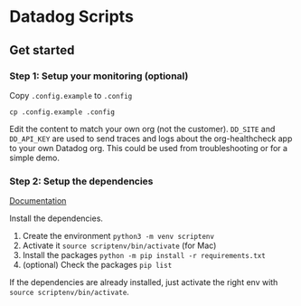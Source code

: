 # Datadog Scripts

## Get started

### Step 1: Setup your monitoring (optional)

Copy `.config.example` to `.config`
```
cp .config.example .config
```

Edit the content to match your own org (not the customer). `DD_SITE` and `DD_API_KEY` are used to send traces and logs about the org-healthcheck app to your own Datadog org. This could be used from troubleshooting or for a simple demo.

### Step 2: Setup the dependencies

[Documentation](https://docs.python.org/3/tutorial/venv.html)

Install the dependencies.

1. Create the environment `python3 -m venv scriptenv`
2. Activate it `source scriptenv/bin/activate` (for Mac)
3. Install the packages `python -m pip install -r requirements.txt`
4. (optional) Check the packages `pip list`

If the dependencies are already installed, just activate the right env with `source scriptenv/bin/activate`.
